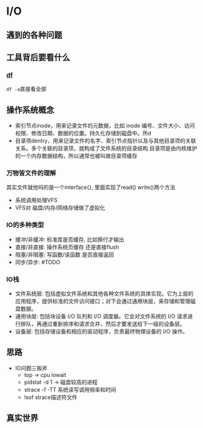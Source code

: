 # I/O

## 遇到的各种问题

## 工具背后要看什么

### [df](https://man.linuxde.net/df)
`df -a`直接看全部



## 操作系统概念

- 索引节点inode，用来记录文件的元数据，比如 inode 编号、文件大小、访问权限、修改日期、数据的位置。持久化存储到磁盘中。所d
- 目录项dentry，用来记录文件的名字、索引节点指针以及与其他目录项的关联关系。多个关联的目录项，就构成了文件系统的目录结构.目录项是由内核维护的一个内存数据结构，所以通常也被叫做目录项缓存


### 万物皆文件的理解
其实文件就他吗的是一个interface{}, 里面实现了read() write()两个方法
- 系统调用处理VFS
- VFS对 磁盘/内存/网络存储做了虚拟化

### IO的多种类型
- 缓冲/非缓冲: 标准库是否缓存, 比如换行才输出
- 直接/非直接: 操作系统页缓存 还是直接flush
- 阻塞/非阻塞: 写函数/读函数 是否直接返回
- 同步/异步: #TODO

### IO栈
- 文件系统层: 包括虚拟文件系统和其他各种文件系统的具体实现。它为上层的应用程序，提供标准的文件访问接口；对下会通过通用块层，来存储和管理磁盘数据。
- 通用块层: 包括块设备 I/O 队列和 I/O 调度器。它会对文件系统的 I/O 请求进行排队，再通过重新排序和请求合并，然后才要发送给下一级的设备层。
- 设备层: 包括存储设备和相应的驱动程序，负责最终物理设备的 I/O 操作。


## 思路
- IO问题三板斧
    - top -> cpu iowait
    - pidstat -d 1 -> 磁盘较高的进程
    - strace -f -TT 系统读写调用频率和时间
    - lsof strace描述符文件


## 真实世界